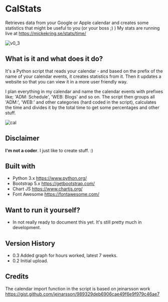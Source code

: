 # CalStats
 Retrieves data from your Google or Apple calendar and creates some statistics that might be useful to you (or your boss ;) )
 My stats are running live at https://mickekring.se/stats/time/
 
![v0_3](https://user-images.githubusercontent.com/10948066/124362857-f237fe80-dc37-11eb-8585-c4f550530f4b.jpg)

## What is it and what does it do?
It's a Python script that reads your calendar - and based on the prefix of the name of your calendar events, it creates statistics from it. Then it updates a website so that you can view it in a more user friendly way.

I plan everything in my calendar and name the calendar events with prefixes like; 'ADM: Schedule', 'WEB: Blogs' and so on. The script then groups all 'ADM:', 'WEB:' and other categories (hard coded in the script), calculates the time and divides it by the total time to get some percentages and other stuff.

![cal](https://user-images.githubusercontent.com/10948066/124256060-283b8c80-db2b-11eb-93fe-8a4928c986e2.jpg)

## Disclaimer
__I'm not a coder__. I just like to create stuff. :)

## Built with
* Python 3.x https://www.python.org/
* Bootstrap 5.x https://getbootstrap.com/
* Chart JS https://www.chartjs.org/
* Font Awesome https://fontawesome.com/

## Want to run it yourself?
* In not really ready to document this yet. It's still pretty much in development. 

## Version History
* 0.3 Added graph for hours worked, latest 7 weeks.
* 0.2 Initial upload. 

## Credits
The calendar import function in the script is based on jeinarsson work https://gist.github.com/jeinarsson/989329deb6906cae49f6e9f979c46ae7
